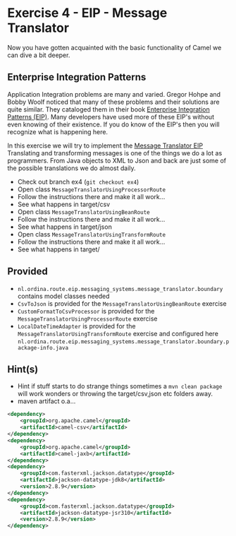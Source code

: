 # Exercise 4 - EIP - Message Translator

Now you have gotten acquainted with the basic functionality of Camel we can dive a bit deeper.

## Enterprise Integration Patterns

Application Integration problems are many and varied. Gregor Hohpe and Bobby Woolf noticed that many of these problems and their solutions are quite similar.
They cataloged them in their book [Enterprise Integration Patterns (EIP)](http://www.enterpriseintegrationpatterns.com/). Many developers have
used more of these EIP's without even knowing of their existence. If you do know of the EIP's then you will recognize what is happening here.

In this exercise we will try to implement the [Message Translator EIP](http://www.enterpriseintegrationpatterns.com/patterns/messaging/MessageTranslator.html)
Translating and transforming messages is one of the things we do a lot as programmers. From Java objects to XML to Json and back are just
some of the possible translations we do almost daily.

* Check out branch ex4 (`git checkout ex4`)
* Open class `MessageTranslatorUsingProcessorRoute`
* Follow the instructions there and make it all work...
* See what happens in target/csv
* Open class `MessageTranslatorUsingBeanRoute`
* Follow the instructions there and make it all work...
* See what happens in target/json
* Open class `MessageTranslatorUsingTransformRoute`
* Follow the instructions there and make it all work...
* See what happens in target/

## Provided

* `nl.ordina.route.eip.messaging_systems.message_translator.boundary` contains model classes needed
* `CsvToJson` is provided for the `MessageTranslatorUsingBeanRoute` exercise
* `CustomFormatToCsvProcessor` is provided for the `MessageTranslatorUsingProcessorRoute` exercise
* `LocalDateTimeAdapter` is provided for the `MessageTranslatorUsingTransformRoute` exercise and configured here `nl.ordina.route.eip.messaging_systems.message_translator.boundary.package-info.java`

## Hint(s)

* Hint if stuff starts to do strange things sometimes a `mvn clean package` will work wonders or throwing the target/csv,json etc folders away.
* maven artifact o.a...

```xml
<dependency>
    <groupId>org.apache.camel</groupId>
    <artifactId>camel-csv</artifactId>
</dependency>
<dependency>
    <groupId>org.apache.camel</groupId>
    <artifactId>camel-jaxb</artifactId>
</dependency>
<dependency>
    <groupId>com.fasterxml.jackson.datatype</groupId>
    <artifactId>jackson-datatype-jdk8</artifactId>
    <version>2.8.9</version>
</dependency>
<dependency>
    <groupId>com.fasterxml.jackson.datatype</groupId>
    <artifactId>jackson-datatype-jsr310</artifactId>
    <version>2.8.9</version>
</dependency>
```